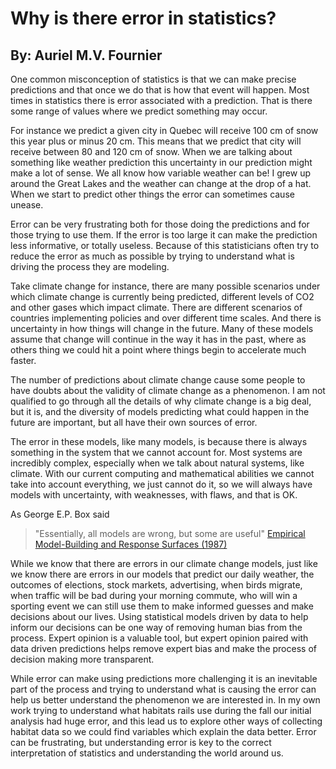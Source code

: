 # Why is there error in statistics?

## By: Auriel M.V. Fournier

One common misconception of statistics is that we can make precise predictions and that once we do that is how that event will happen. Most times in statistics there is error associated with a prediction. That is there some range of values where we predict something may occur. 

For instance we predict a given city in Quebec will receive 100 cm of snow this year plus or minus 20 cm. This means that we predict that city will receive between 80 and 120 cm of snow. When we are talking about something like weather prediction this uncertainty in our prediction might make a lot of sense. We all know how variable weather can be! I grew up around the Great Lakes and the weather can change at the drop of a hat. When we start to predict other things the error can sometimes cause unease. 

Error can be very frustrating both for those doing the predictions and for those trying to use them. If the error is too large it can make the prediction less informative, or totally useless. Because of this statisticians often try to reduce the error as much as possible by trying to understand what is driving the process they are modeling. 

Take climate change for instance, there are many possible scenarios under which climate change is currently being predicted, different levels of CO2 and other gases which impact climate. There are different scenarios of countries implementing policies and over different time scales. And there is uncertainty in how things will change in the future. Many of these models assume that change will continue in the way it has in the past, where as others thing we could hit a point where things begin to accelerate much faster. 

The number of predictions about climate change cause some people to have doubts about the validity of climate change as a phenomenon. I am not qualified to go through all the details of why climate change is a big deal, but it is, and the diversity of models predicting what could happen in the future are important, but all have their own sources of error. 

The error in these models, like many models, is because there is always something in the system that we cannot account for. Most systems are incredibly complex, especially when we talk about natural systems, like climate. With our current computing and mathematical abilities we cannot take into account everything, we just cannot do it, so we will always have models with uncertainty, with weaknesses, with flaws, and that is OK. 

As George E.P. Box said

> "Essentially, all models are wrong, but some are useful" [Empirical Model-Building and Response Surfaces (1987)](https://en.wikiquote.org/wiki/George_E._P._Box)

While we know that there are errors in our climate change models, just like we know there are errors in our models that predict our daily weather, the outcomes of elections, stock markets, advertising, when birds migrate, when traffic will be bad during your morning commute, who will win a sporting event we can still use them to make informed guesses and make decisions about our lives. Using statistical models driven by data to help inform our decisions can be one way of removing human bias from the process. Expert opinion is a valuable tool, but expert opinion paired with data driven predictions helps remove expert bias and make the process of decision making more transparent. 

While error can make using predictions more challenging it is an inevitable part of the process and trying to understand what is causing the error can help us better understand the phenomenon we are interested in. In my own work trying to understand what habitats rails use during the fall our initial analysis had huge error, and this lead us to explore other ways of collecting habitat data so we could find variables which explain the data better. Error can be frustrating, but understanding error is key to the correct interpretation of statistics and understanding the world around us.
